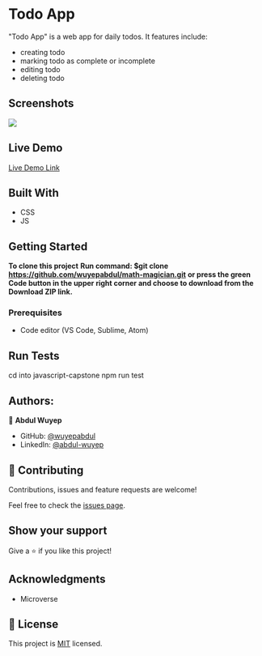 # Todo App

"Todo App" is a web app for daily todos. It features include:
- creating todo
- marking todo as complete or incomplete
- editing todo
- deleting todo



## Screenshots

<img src="./src/images/calculator1.png">


## Live Demo

[Live Demo Link](https://wuyepabdul.github.io/math-magician/)


## Built With

- CSS
- JS

## Getting Started

**To clone this project**
**Run command: $git clone https://github.com/wuyepabdul/math-magician.git**
**or press the green Code button in the upper right corner and choose to download from the Download ZIP link.**

### Prerequisites

- Code editor (VS Code, Sublime, Atom)

## Run Tests

cd into javascript-capstone
npm run test

## Authors:

👤 **Abdul Wuyep**
- GitHub: [@wuyepabdul](https://github.com/wuyepabdul)
- LinkedIn: [@abdul-wuyep](https://www.linkedin.com/in/abdul-wuyep-6a27721b8/) 

## 🤝 Contributing

Contributions, issues and feature requests are welcome!

Feel free to check the [issues page](https://github.com/wuyepabdul/math-magician.git/issues).

## Show your support

Give a ⭐️ if you like this project!

## Acknowledgments

- Microverse

## 📝 License

This project is [MIT](./MIT.md) licensed.
